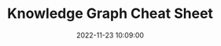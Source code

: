 ---
layout: post
title: Knowledge Graph Cheat Sheet
date: 2022-11-23 10:09:00
description: 
tags: research
categories: Knowledge_Graph, KG, Symbolic_AI
---